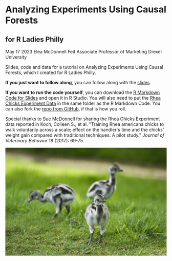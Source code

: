 # Analyzing Experiments Using Causal Forests 
## for R Ladies Philly
May 17 2023
Elea McDonnell Feit
Associate Professor of Marketing
Drexel University
 
Slides, code and data for a tutorial on Analyzing Experiments Using Causal Forests, which I created for R Ladies Philly. 

**If you just want to follow along**, you can follow along with the [slides](https://eleafeit.github.io/Causal_Forests_Tutorial/Causal_Forests_Tutorial.html.). 

**If you want to run the code yourself**, you can download the [R Markdown Code for Slides](https://eleafeit.github.io/Causal_Forests_Tutorial/Causal_Forests_Tutorial.Rmd) and open it in R Studio. You will also need to put the [Rhea Chicks Experiment Data](https://eleafeit.github.io//Causal_Forests_Tutorial/blob/main/rhea.tables.grams.20150626.csv) in the same folder as the R Markdown Code. You can also fork the [repo from GitHub](https://github.com/eleafeit/Causal_Forests_Tutorial/tree/main), if that is how you roll. 

Special thanks to [Sue McDonnell](https://www.vet.upenn.edu/people/faculty-clinician-search/SUEMCDONNELL) for sharing the Rhea Chicks Experiment data reported in Koch, Colleen S., et al. "Training Rhea americana chicks to walk voluntarily across a scale; effect on the handler's time and the chicks' weight gain compared with traditional techniques: A pilot study." *Journal of Veterinary Behavior* 18 (2017): 69-75.

![Rhea Chicks](https://github.com/eleafeit/Causal_Forests_Tutorial/blob/main/rhea_chicks.jpg)
